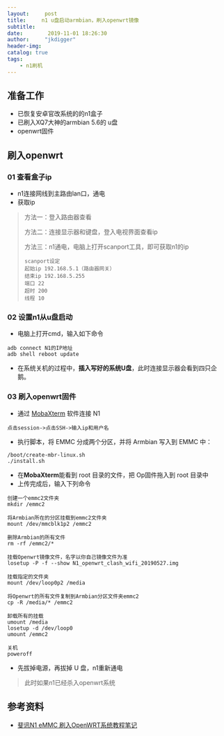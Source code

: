 ```yaml
---
layout:     post
title:     n1 u盘启动armbian，刷入openwrt镜像
subtitle:   
date:        2019-11-01 18:26:30
author:     "jkdigger"
header-img: 
catalog: true
tags:
    - n1刷机
---
```


## 准备工作

- 已恢复安卓官改系统的的n1盒子
- 已刷入XQ7大神的armbian 5.6的 u盘
- openwrt固件

## 刷入openwrt

### 01 查看盒子ip

- n1连接网线到主路由lan口，通电
- 获取ip

> 方法一：登入路由器查看
>
> 方法二：连接显示器和键盘，登入电视界面查看ip
>
> 方法三：n1通电，电脑上打开scanport工具，即可获取n1的ip
>
> ```
> scanport设定
> 起始ip 192.168.5.1（路由器网关）
> 结束ip 192.168.5.255
> 端口 22
> 超时 200
> 线程 10
> ```

### 02 设置n1从u盘启动

- 电脑上打开cmd，输入如下命令

```
adb connect N1的IP地址
adb shell reboot update
```

- 在系统关机的过程中，**插入写好的系统U盘**，此时连接显示器会看到四只企鹅。

### 03 刷入openwrt固件

-  通过 [MobaXterm](https://mobaxterm.mobatek.net/) 软件连接 N1 

```
点击session->点击SSH->输入ip和用户名
```

-   执行脚本，将 EMMC 分成两个分区，并将 Armbian 写入到 EMMC 中： 

```
/boot/create-mbr-linux.sh
./install.sh
```

- 在**MobaXterm**能看到 root 目录的文件，把 Op固件拖入到 root 目录中 
-  上传完成后，输入下列命令

```
创建一个emmc2文件夹
mkdir /emmc2

将Armbian所在的分区挂载到emmc2文件夹
mount /dev/mmcblk1p2 /emmc2

删除Armbian的所有文件
rm -rf /emmc2/*

挂载Openwrt镜像文件，名字以你自己镜像文件为准
losetup -P -f --show N1_openwrt_clash_wifi_20190527.img

挂载指定的文件夹
mount /dev/loop0p2 /media

将Openwrt的所有文件复制到Armbian分区文件夹emmc2
cp -R /media/* /emmc2

卸载所有的挂载
umount /media
losetup -d /dev/loop0
umount /emmc2

关机
poweroff
```

- 先拔掉电源，再拔掉 U 盘，n1重新通电

> 此时如果n1已经杀入openwrt系统

## 参考资料

- [斐讯N1 eMMC 刷入OpenWRT系统教程笔记]( https://www.maxlicheng.com/embedded/36.html )